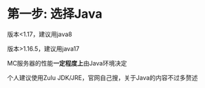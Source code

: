 # 第一步: 选择Java

版本<1.17，建议用java8

版本>1.16.5，建议用java17

MC服务器的性能**一定程度上**由Java环境决定

个人建议使用Zulu JDK/JRE，官网自己搜，关于Java的内容不过多赘述
